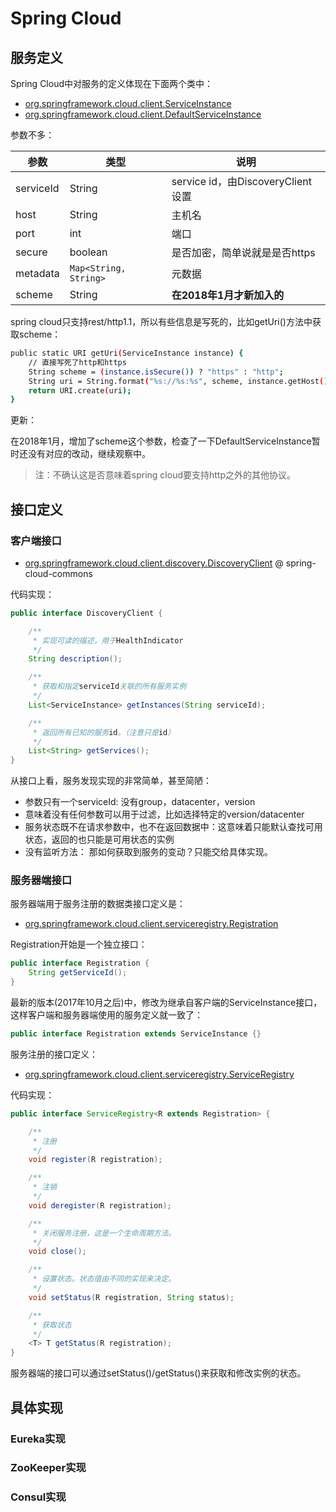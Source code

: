 # Spring Cloud

## 服务定义

Spring Cloud中对服务的定义体现在下面两个类中：

- [org.springframework.cloud.client.ServiceInstance](https://github.com/spring-cloud/spring-cloud-commons/blob/master/spring-cloud-commons/src/main/java/org/springframework/cloud/client/ServiceInstance.java)
- [org.springframework.cloud.client.DefaultServiceInstance](https://github.com/spring-cloud/spring-cloud-commons/blob/master/spring-cloud-commons/src/main/java/org/springframework/cloud/client/DefaultServiceInstance.java)

参数不多：

| 参数 | 类型 | 说明 |
|--------|--------|--------|
|    serviceId    |    String    |   service id，由DiscoveryClient设置     |
|    host    |    String    |    主机名    |
|    port    |    int    |    端口    |
|    secure    |    boolean    |    是否加密，简单说就是是否https    |
|    metadata    |    `Map<String, String>`    |    元数据    |
|    scheme    |    String    |    **在2018年1月才新加入的**    |

spring cloud只支持rest/http1.1，所以有些信息是写死的，比如getUri()方法中获取scheme：

```bash
public static URI getUri(ServiceInstance instance) {
	// 直接写死了http和https
    String scheme = (instance.isSecure()) ? "https" : "http";
    String uri = String.format("%s://%s:%s", scheme, instance.getHost(), instance.getPort());
    return URI.create(uri);
}
```

更新：

在2018年1月，增加了scheme这个参数，检查了一下DefaultServiceInstance暂时还没有对应的改动，继续观察中。

> 注：不确认这是否意味着spring cloud要支持http之外的其他协议。

## 接口定义

### 客户端接口

- [org.springframework.cloud.client.discovery.DiscoveryClient](https://github.com/spring-cloud/spring-cloud-commons/blob/master/spring-cloud-commons/src/main/java/org/springframework/cloud/client/discovery/DiscoveryClient.java) @ spring-cloud-commons

代码实现：

```java
public interface DiscoveryClient {

	/**
	 * 实现可读的描述，用于HealthIndicator
	 */
	String description();

	/**
	 * 获取和指定serviceId关联的所有服务实例
	 */
	List<ServiceInstance> getInstances(String serviceId);

	/**
	 * 返回所有已知的服务id。（注意只是id）
	 */
	List<String> getServices();
}
```

从接口上看，服务发现实现的非常简单，甚至简陋：

- 参数只有一个serviceId: 没有group，datacenter，version
- 意味着没有任何参数可以用于过滤，比如选择特定的version/datacenter
- 服务状态既不在请求参数中，也不在返回数据中：这意味着只能默认查找可用状态，返回的也只能是可用状态的实例
- 没有监听方法： 那如何获取到服务的变动？只能交给具体实现。

### 服务器端接口

服务器端用于服务注册的数据类接口定义是：

- [org.springframework.cloud.client.serviceregistry.Registration](https://github.com/spring-cloud/spring-cloud-commons/blob/master/spring-cloud-commons/src/main/java/org/springframework/cloud/client/serviceregistry/Registration.java)

Registration开始是一个独立接口：

```java
public interface Registration {
	String getServiceId();
}
```

最新的版本(2017年10月之后)中，修改为继承自客户端的ServiceInstance接口，这样客户端和服务器端使用的服务定义就一致了：

```java
public interface Registration extends ServiceInstance {}
```

服务注册的接口定义：

- [org.springframework.cloud.client.serviceregistry.ServiceRegistry](https://github.com/spring-cloud/spring-cloud-commons/blob/master/spring-cloud-commons/src/main/java/org/springframework/cloud/client/serviceregistry/ServiceRegistry.java)

代码实现：

```java
public interface ServiceRegistry<R extends Registration> {

	/**
	 * 注册
	 */
	void register(R registration);

	/**
	 * 注销
	 */
	void deregister(R registration);

	/**
	 * 关闭服务注册，这是一个生命周期方法。
	 */
	void close();

	/**
	 * 设置状态。状态值由不同的实现来决定。
	 */
	void setStatus(R registration, String status);

	/**
	 * 获取状态
	 */
	<T> T getStatus(R registration);
}
```

服务器端的接口可以通过setStatus()/getStatus()来获取和修改实例的状态。

## 具体实现

### Eureka实现


### ZooKeeper实现

### Consul实现


